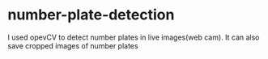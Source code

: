 # number-plate-detection
I used opevCV to detect number plates in live images(web cam). It can also save cropped images of number plates
